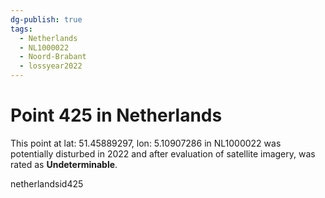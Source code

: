 ```yaml
---
dg-publish: true
tags:
  - Netherlands
  - NL1000022
  - Noord-Brabant
  - lossyear2022
---
```


# Point 425 in Netherlands

This point at lat: 51.45889297, lon: 5.10907286 in NL1000022 was potentially disturbed in 2022 and after evaluation of satellite imagery, was rated as **Undeterminable**.



netherlandsid425